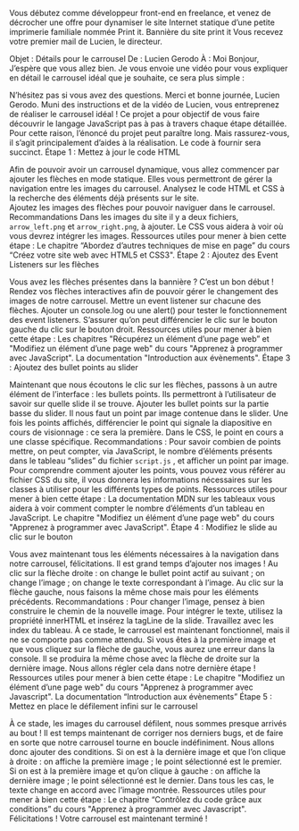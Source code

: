 Vous débutez comme développeur front-end en freelance, et venez de décrocher une offre pour dynamiser le site Internet statique d’une petite imprimerie familiale nommée Print it.
Bannière du site print it
Vous recevez votre premier mail de Lucien, le directeur.

Objet : Détails pour le carrousel
De : Lucien Gerodo
À : Moi
Bonjour, 
J’espère que vous allez bien.
Je vous envoie une vidéo pour vous expliquer en détail le carrousel idéal que je souhaite, ce sera plus simple : 

N’hésitez pas si vous avez des questions. 
Merci et bonne journée, 
Lucien Gerodo.
Muni des instructions et de la vidéo de Lucien, vous entreprenez de réaliser le carrousel idéal !
Ce projet a pour objectif de vous faire découvrir le langage JavaScript pas à pas à travers chaque étape détaillée. 
Pour cette raison, l’énoncé du projet peut paraître long. Mais rassurez-vous, il s’agit principalement d’aides à la réalisation. Le code à fournir sera succinct.
Étape 1 : Mettez à jour le code HTML




Afin de pouvoir avoir un carrousel dynamique, vous allez commencer par ajouter les flèches en mode statique. Elles vous permettront de gérer la navigation entre les images du carrousel.
Analysez le code HTML et CSS à la recherche des éléments déjà présents sur le site.  
Ajoutez les images des flèches pour pouvoir naviguer dans le carrousel. 
Recommandations 
Dans les images du site il y a deux fichiers, `arrow_left.png` et `arrow_right.png`, à ajouter. Le CSS vous aidera à voir où vous devrez intégrer les images. 
Ressources utiles pour mener à bien cette étape :
Le chapitre “Abordez d’autres techniques de mise en page” du cours “Créez votre site web avec HTML5 et CSS3".
Étape 2 : Ajoutez des Event Listeners sur les flèches 



Vous avez les flèches présentes dans la bannière ? C’est un bon début ! Rendez vos flèches interactives afin de pouvoir gérer le changement des images de notre carrousel. 
Mettre un event listener sur chacune des flèches. 
Ajouter un console.log ou une alert() pour tester le fonctionnement des event listeners.
S’assurer qu’on peut différencier le clic sur le bouton gauche du clic sur le bouton droit. 
Ressources utiles pour mener à bien cette étape :
Les chapitres "Récupérez un élément d’une page web” et "Modifiez un élément d’une page web" du cours "Apprenez à programmer avec JavaScript".
La documentation "Introduction aux évènements".
Étape 3 : Ajoutez des bullet points au slider



 
Maintenant que nous écoutons le clic sur les flèches, passons à un autre élément de l’interface : les bullets points. Ils permettront à l’utilisateur de savoir sur quelle slide il se trouve.
Ajouter les bullet points sur la partie basse du slider. Il nous faut un point par image contenue dans le slider. 
Une fois les points affichés, différencier le point qui signale la diapositive en cours de visionnage : ce sera la première. Dans le CSS, le point en cours a une classe spécifique.
Recommandations : 
Pour savoir combien de points mettre, on peut compter, via JavaScript, le nombre d’éléments présents dans le tableau “slides” du fichier `script.js` , et afficher un point par image. 
Pour comprendre comment ajouter les points, vous pouvez vous référer au fichier CSS du site, il vous donnera les informations nécessaires sur les classes à utiliser pour les différents types de points. 
Ressources utiles pour mener à bien cette étape :
La documentation MDN sur les tableaux vous aidera à voir comment compter le nombre d’éléments d’un tableau en JavaScript.
Le chapitre "Modifiez un élément d’une page web" du cours "Apprenez à programmer avec JavaScript".
Étape 4 : Modifiez le slide au clic sur le bouton



 
Vous avez maintenant tous les éléments nécessaires à la navigation dans notre carrousel, félicitations. Il est grand temps d’ajouter nos images !
Au clic sur la flèche droite : 
on change le bullet point actif au suivant ;
on change l’image ;
on change le texte correspondant à l’image.
Au clic sur la flèche gauche, nous faisons la même chose mais pour les éléments précédents. 
Recommandations : 
Pour changer l’image, pensez à bien construire le chemin de la nouvelle image.
Pour intégrer le texte, utilisez la propriété innerHTML et insérez la tagLine de la slide.
Travaillez avec les index du tableau. 
À ce stade, le carrousel est maintenant fonctionnel, mais il ne se comporte pas comme attendu. Si vous êtes à la première image et que vous cliquez sur la flèche de gauche, vous aurez une erreur dans la console. Il se produira la même chose avec la flèche de droite sur la dernière image. Nous allons régler cela dans notre dernière étape !
Ressources utiles pour mener à bien cette étape :
Le chapitre "Modifiez un élément d’une page web" du cours "Apprenez à programmer avec Javascript".
La documentation “Introduction aux évènements”
Étape 5 : Mettez en place le défilement infini sur le carrousel  



 
À ce stade, les images du carrousel défilent, nous sommes presque arrivés au bout ! Il est temps maintenant de corriger nos derniers bugs, et de faire en sorte que notre carrousel tourne en boucle indéfiniment. Nous allons donc ajouter des conditions. 
Si on est à la dernière image et que l’on clique à droite : 
on affiche la première image ;
le point sélectionné est le premier.
Si on est à la première image et qu’on clique à gauche : 
on affiche la dernière image ;
le point sélectionné est le dernier. 
Dans tous les cas, le texte change en accord avec l’image montrée.
Ressources utiles pour mener à bien cette étape :
Le chapitre “Contrôlez du code grâce aux conditions” du cours "Apprenez à programmer avec Javascript".
Félicitations ! Votre carrousel est maintenant terminé !
